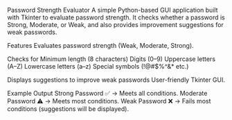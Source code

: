 Password Strength Evaluator
A simple Python-based GUI application built with Tkinter to evaluate password strength.
It checks whether a password is Strong, Moderate, or Weak, and also provides improvement suggestions for weak passwords.

Features
Evaluates password strength (Weak, Moderate, Strong).

Checks for
Minimum length (8 characters)
Digits (0–9)
Uppercase letters (A–Z)
Lowercase letters (a–z)
Special symbols (!@#$%^&* etc.)

Displays suggestions to improve weak passwords
User-friendly Tkinter GUI.

Example Output
Strong Password ✅ → Meets all conditions.
Moderate Password ⚠️ → Meets most conditions.
Weak Password ❌ → Fails most conditions (suggestions will be displayed).
